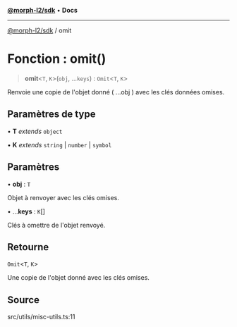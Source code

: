 [**@morph-l2/sdk**](../globals.md) • **Docs**

***

[@morph-l2/sdk](../globals.md) / omit

# Fonction : omit()

> **omit**\<`T`, `K`\>(`obj`, ...`keys`) : `Omit`\<`T`, `K`\>

Renvoie une copie de l'objet donné ( ...obj ) avec les clés données omises.

## Paramètres de type

• **T** *extends* `object`

• **K** *extends* `string` \| `number` \| `symbol`

## Paramètres

• **obj** : `T`

Objet à renvoyer avec les clés omises.

• ...**keys** : `K`[]

Clés à omettre de l'objet renvoyé.

## Retourne

`Omit`\<`T`, `K`\>

Une copie de l'objet donné avec les clés omises.

## Source

src/utils/misc-utils.ts:11
